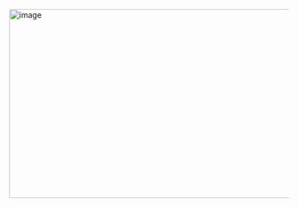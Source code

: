 <img width="1060" height="342" alt="image" src="https://github.com/user-attachments/assets/26d36eaf-a59b-4310-9d99-962a16c22515" />
